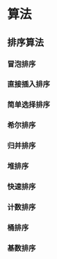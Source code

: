 # 算法
## 排序算法
### 冒泡排序
### 直接插入排序
### 简单选择排序
### 希尔排序
### 归并排序
### 堆排序
### 快速排序
### 计数排序
### 桶排序
### 基数排序